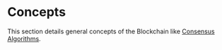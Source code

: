 # Concepts

This section details general concepts of the Blockchain like [Consensus Algorithms](consensus-algorithms/).

